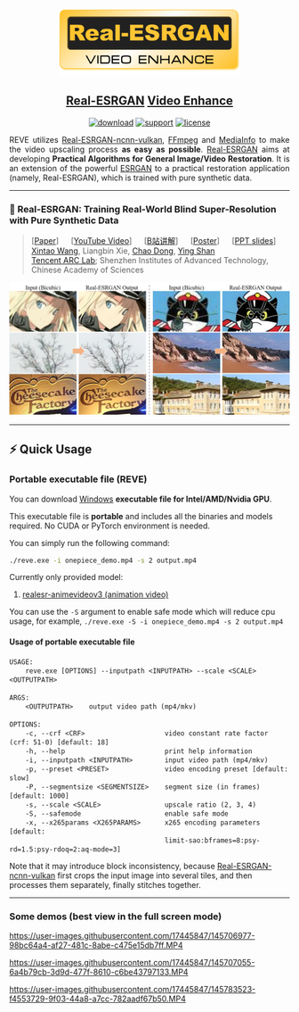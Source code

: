 <p align="center">
  <img src="assets/logo.png" height=120>
</p>

## <div align="center"><b><a href="https://github.com/xinntao/Real-ESRGAN">Real-ESRGAN</a> <a href="https://github.com/ONdraid/reve">Video Enhance</a></b></div>

<div align="center">

[![download](https://img.shields.io/github/downloads/ONdraid/reve/total)](https://github.com/ONdraid/reve/releases)
[![support](https://img.shields.io/badge/Support-Windows%20x64-blue?logo=Windows)](https://support.microsoft.com/en-us/windows/32-bit-and-64-bit-windows-frequently-asked-questions-c6ca9541-8dce-4d48-0415-94a3faa2e13d)
[![license](https://img.shields.io/github/license/ONdraid/reve)]()

</div>

<div align="justify">

REVE utilizes [Real-ESRGAN-ncnn-vulkan](https://github.com/xinntao/Real-ESRGAN-ncnn-vulkan), [FFmpeg](https://ffmpeg.org/about.html) and [MediaInfo](https://mediaarea.net/en/MediaInfo) to make the video upscaling process **as easy as possible**.
[Real-ESRGAN](https://github.com/xinntao/Real-ESRGAN) aims at developing **Practical Algorithms for General Image/Video Restoration**.
It is an extension of the powerful [ESRGAN](https://github.com/xinntao/ESRGAN) to a practical restoration application (namely, Real-ESRGAN), which is trained with pure synthetic data.

</div>

---

### 📖 Real-ESRGAN: Training Real-World Blind Super-Resolution with Pure Synthetic Data

> [[Paper](https://arxiv.org/abs/2107.10833)] &emsp; [[YouTube Video](https://www.youtube.com/watch?v=fxHWoDSSvSc)] &emsp; [[B站讲解](https://www.bilibili.com/video/BV1H34y1m7sS/)] &emsp; [[Poster](https://xinntao.github.io/projects/RealESRGAN_src/RealESRGAN_poster.pdf)] &emsp; [[PPT slides](https://docs.google.com/presentation/d/1QtW6Iy8rm8rGLsJ0Ldti6kP-7Qyzy6XL/edit?usp=sharing&ouid=109799856763657548160&rtpof=true&sd=true)]<br>
> [Xintao Wang](https://xinntao.github.io/), Liangbin Xie, [Chao Dong](https://scholar.google.com.hk/citations?user=OSDCB0UAAAAJ), [Ying Shan](https://scholar.google.com/citations?user=4oXBp9UAAAAJ&hl=en) <br>
> [Tencent ARC Lab](https://arc.tencent.com/en/ai-demos/imgRestore); Shenzhen Institutes of Advanced Technology, Chinese Academy of Sciences

<p align="center">
  <img src="assets/teaser.jpg">
</p>

---

## ⚡ Quick Usage

### Portable executable file (REVE)

You can download [Windows](https://github.com/ONdraid/reve/releases/download/v0.0.1/reve-ncnn-vulkan-20221009-windows.zip) **executable file for Intel/AMD/Nvidia GPU**.

This executable file is **portable** and includes all the binaries and models required. No CUDA or PyTorch environment is needed.<br>

You can simply run the following command:

```bash
./reve.exe -i onepiece_demo.mp4 -s 2 output.mp4
```

Currently only provided model:
1. [realesr-animevideov3 (animation video)](https://github.com/xinntao/Real-ESRGAN/blob/master/docs/anime_video_model.md)

You can use the `-S` argument to enable safe mode which will reduce cpu usage, for example, `./reve.exe -S -i onepiece_demo.mp4 -s 2 output.mp4`

#### Usage of portable executable file

```console
USAGE:
    reve.exe [OPTIONS] --inputpath <INPUTPATH> --scale <SCALE> <OUTPUTPATH>

ARGS:
    <OUTPUTPATH>    output video path (mp4/mkv)

OPTIONS:
    -c, --crf <CRF>                    video constant rate factor (crf: 51-0) [default: 18]
    -h, --help                         print help information
    -i, --inputpath <INPUTPATH>        input video path (mp4/mkv)
    -p, --preset <PRESET>              video encoding preset [default: slow]
    -P, --segmentsize <SEGMENTSIZE>    segment size (in frames) [default: 1000]
    -s, --scale <SCALE>                upscale ratio (2, 3, 4)
    -S, --safemode                     enable safe mode
    -x, --x265params <X265PARAMS>      x265 encoding parameters [default:
                                       limit-sao:bframes=8:psy-rd=1.5:psy-rdoq=2:aq-mode=3]
```

Note that it may introduce block inconsistency, because [Real-ESRGAN-ncnn-vulkan](https://github.com/xinntao/Real-ESRGAN-ncnn-vulkan) first crops the input image into several tiles, and then processes them separately, finally stitches together.

---

### Some demos (best view in the full screen mode)

<https://user-images.githubusercontent.com/17445847/145706977-98bc64a4-af27-481c-8abe-c475e15db7ff.MP4>

<https://user-images.githubusercontent.com/17445847/145707055-6a4b79cb-3d9d-477f-8610-c6be43797133.MP4>

<https://user-images.githubusercontent.com/17445847/145783523-f4553729-9f03-44a8-a7cc-782aadf67b50.MP4>
